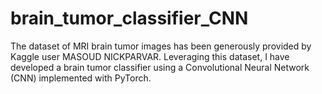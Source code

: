 # brain_tumor_classifier_CNN
The dataset of MRI brain tumor images has been generously provided by Kaggle user MASOUD NICKPARVAR. Leveraging this dataset, I have developed a brain tumor classifier using a Convolutional Neural Network (CNN) implemented with PyTorch.
